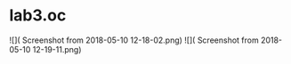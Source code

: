 # lab3.oc
![]( 	Screenshot from 2018-05-10 12-18-02.png)
![]( 	Screenshot from 2018-05-10 12-19-11.png)

